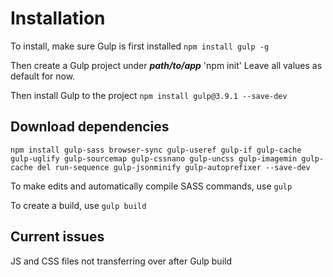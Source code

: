 # Installation
To install, make sure Gulp is first installed `npm install gulp -g`

Then create a Gulp project under **_path/to/app_** 'npm init'
Leave all values as default for now.

Then install Gulp to the project `npm install gulp@3.9.1 --save-dev`

## Download dependencies

`npm install gulp-sass browser-sync gulp-useref gulp-if gulp-cache gulp-uglify gulp-sourcemap gulp-cssnano gulp-uncss gulp-imagemin gulp-cache del run-sequence gulp-jsonminify gulp-autoprefixer --save-dev`

To make edits and automatically compile SASS commands, use `gulp`

To create a build, use `gulp build`

## Current issues

JS and CSS files not transferring over after Gulp build